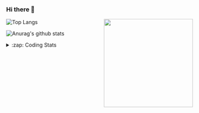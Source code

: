 ### Hi there 👋

<!--
**tao8687/tao8687** is a ✨ _special_ ✨ repository because its `README.md` (this file) appears on your GitHub profile.

Here are some ideas to get you started:

- 🔭 I’m currently working on ...
- 🌱 I’m currently learning ...
- 👯 I’m looking to collaborate on ...
- 🤔 I’m looking for help with ...
- 💬 Ask me about ...
- 📫 How to reach me: ...
- 😄 Pronouns: ...
- ⚡ Fun fact: ...
-->

<img align='right' src="https://media.giphy.com/media/M9gbBd9nbDrOTu1Mqx/giphy.gif" width="240">

  
![Top Langs](https://github-readme-stats.vercel.app/api/top-langs/?username=tao8687&layout=compact&title_color=23238E&text_color=A67D3D)

![Anurag's github stats](https://github-readme-stats.vercel.app/api?username=tao8687&show_icons=true&&text_color=A67D3D&title_color=23238E&show_icons=false&count_private=true&hide=stars)

<details>
  <summary>:zap: Coding Stats</summary>
  <br>
    
<!--START_SECTION:waka-->

```txt
From: 11 June 2025 - To: 18 June 2025

C                     4 hrs 6 mins    ███████▒░░░░░░░░░░░░░░░░░   29.48 %
Makefile              3 hrs 8 mins    █████▓░░░░░░░░░░░░░░░░░░░   22.60 %
CMake                 3 hrs 8 mins    █████▓░░░░░░░░░░░░░░░░░░░   22.53 %
XML                   1 hr            █▓░░░░░░░░░░░░░░░░░░░░░░░   07.24 %
Python                49 mins         █▒░░░░░░░░░░░░░░░░░░░░░░░   05.91 %
```

<!--END_SECTION:waka-->
</details>
